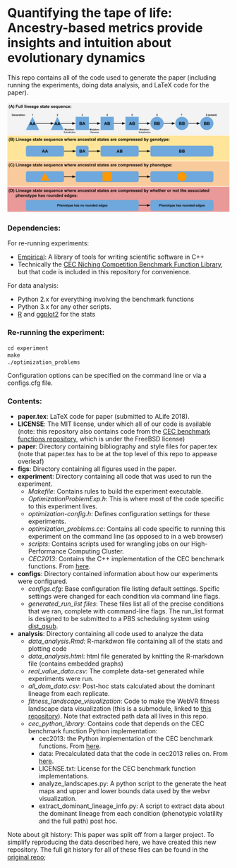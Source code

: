 # Quantifying the tape of life: Ancestry-based metrics provide insights and intuition about evolutionary dynamics

This repo contains all of the code used to generate the paper (including running the experiments, doing data analysis, and
LaTeX code for the paper).

![Cartoon describing the metrics proposed in this paper](figs/lineage_metrics_cartoon.png)

### Dependencies:

For re-running experiments:
- [Empirical](https://github.com/emilydolson/Empirical): A library of tools for writing scientific software in C++
- Technically the [CEC Niching Competition Benchmark Function Library](https://github.com/mikeagn/CEC2013), but that code
  is included in this repository for convenience.
  
For data analysis:
- Python 2.x for everything involving the benchmark functions
- Python 3.x for any other scripts.
- [R](https://www.r-project.org/) and [ggplot2](http://ggplot2.org/) for the stats

### Re-running the experiment:

```
cd experiment
make
./optimization_problems
```

Configuration options can be specified on the command line or via a configs.cfg file.

### Contents:
- **paper.tex**: LaTeX code for paper (submitted to ALife 2018).
- **LICENSE**: The MIT license, under which all of our code is available (note: this repository also contains code from the 
    [CEC benchmark functions repository](https://github.com/mikeagn/CEC2013), which is under the FreeBSD license)
- **paper**: Directory containing bibliography and style files for paper.tex (note that paper.tex has to be at the top level 
   of this repo to appease overleaf)
- **figs**: Directory containing all figures used in the paper.
- **experiment**: Directory containing all code that was used to run the experiment.
  - *Makefile*: Contains rules to build the experiment executable.
  - *OptimizationProblemExp.h*: This is where most of the code specific to this experiment lives.
  - *optimization-config.h*: Defines configuration settings for these experiments.
  - *optimization_problems.cc*: Contains all code specific to running this experiment on the command line
     (as opposed to in a web browser)
  - *scripts*: Contains scripts used for wrangling jobs on our High-Performance Computing Cluster.
  - *CEC2013*: Contains the C++ implementation of the CEC benchmark functions. From [here](https://github.com/mikeagn/CEC2013).
- **configs**: Directory contained information about how our experiments were configured.
  - *configs.cfg*: Base configuration file listing default settings. Spcific settings were changed for each condition
    via command line flags.
  - *generated_run_list files*: These files list all of the precise conditions that we ran, complete with command-line flags.
    The run_list format is designed to be submitted to a PBS scheduling system using [dist_qsub](https://github.com/emilydolson/dist_qsub).
- **analysis**:  Directory containing all code used to analyze the data
  - *data_analysis.Rmd*: R-markdwon file containing all of the stats and plotting code
  - *data_analysis.html*: html file generated by knitting the R-markdown file (contains embedded graphs)
  - *real_value_data.csv*: The complete data-set generated while experiments were run.
  - *all_dom_data.csv*: Post-hoc stats calculated about the dominant lineage from each replicate.
  - *fitness_landscape_visualization*: Code to make the WebVR fitness landscape data visualization (this is a submodule, 
    linked to [this repository](https://github.com/emilydolson/fitness_landscape_visualizations)). Note that extracted path       data all lives in this repo.
  - *cec_python_library*: Contains code that depends on the CEC benchmark function Python implementation:
    - cec2013: the Python implementation of the CEC benchmark functions. From [here](https://github.com/mikeagn/CEC2013).
    - data: Precalculated data that the code in cec2013 relies on. From [here](https://github.com/mikeagn/CEC2013).
    - LICENSE.txt: License for the CEC benchmark function implementations.
    - analyze_landscapes.py: A python script to the generate the heat maps and upper and lower bounds data used by the
      webvr visualization.
    - extract_dominant_lineage_info.py: A script to extract data about the dominant lineage from each condition (phenotypic volatility and the full path) post hoc.
    

Note about git history: This paper was split off from a larger project. To simplify reproducing the data described here, 
we have created this new repository. The full git history for all of these files can be found in the [original repo](https://github.com/stevenjson/ALife2018-LineageOthello);
